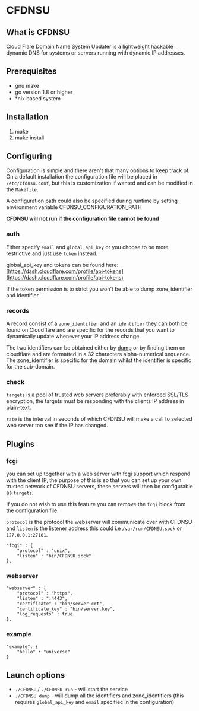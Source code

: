 # CFDNSU
## What is CFDNSU
Cloud Flare Domain Name System Updater is a lightweight hackable dynamic DNS for systems or servers running with dynamic IP addresses.


## Prerequisites
 - gnu make
 - go version 1.8 or higher
 - \*nix based system

## Installation

 1. make
 2. make install

## Configuring
Configuration is simple and there aren't that many options to keep track of. On a default installation the configuration file will be placed in `/etc/cfdnsu.conf`, but this is customization if wanted and can be modified in the `Makefile`.

A configuration path could also be specified during runtime by setting environment variable CFDNSU_CONFIGURATION_PATH

**CFDNSU will not run if the configuration file cannot be found**

### auth
Either specify `email` and `global_api_key` or you choose to be more restrictive and just use `token` instead.

global_api_key and tokens can be found here: [https://dash.cloudflare.com/profile/api-tokens](https://dash.cloudflare.com/profile/api-tokens)

If the token permission is to strict you won't be able to dump zone_identifier and identifier.

### records
A record consist of a `zone_identifier` and an `identifier` they can both be found on Cloudflare and are specific for the records that you want to dynamically update whenever your IP address change.

The two identifiers can be obtained either by [dump](#launch-options) or by finding them on cloudflare and are formatted in a 32 characters alpha-numerical sequence.
The zone_identifier is specific for the domain whilst the identifier is specific for the sub-domain.

### check
`targets` is a pool of trusted web servers preferably with enforced SSL/TLS encryption, the targets must be responding with the clients IP address in plain-text.

`rate` is the interval in seconds of which CFDNSU will make a call to selected web server too see if the IP has changed.

## Plugins


### fcgi
you can set up together with a web server with fcgi support which respond with the client IP, the purpose of this is so that you can set up your own trusted network of CFDNSU servers, these servers will then be configurable as `targets`.

If you do not wish to use this feature you can remove the `fcgi` block from the configuration file.

`protocol` is the protocol the webserver will communicate over with CFDNSU and `listen` is the listener address this could i.e `/var/run/CFDNSU.sock` or `127.0.0.1:27101`.

```
"fcgi" : {
	"protocol" : "unix",
	"listen" : "bin/CFDNSU.sock"
},
```

### webserver

```
"webserver" : {
	"protocol" : "https",
	"listen" : ":4443",
	"certificate" : "bin/server.crt",
	"certificate_key" : "bin/server.key",
	"log_requests" : true
},
```

### example

```
"example": {
	"hello" : "universe"
}
```

## <a name="launch-options"></a>Launch options

 - `./CFDNSU` / `./CFDNSU run` - will start the service
 - `./CFDNSU dump` - will dump all the identifiers and zone_identifiers (this requires `global_api_key` and `email` specifiec in the configuration)
